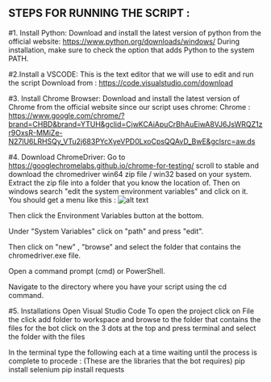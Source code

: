 ## STEPS FOR RUNNING THE SCRIPT : 

#1. Install Python:
Download and install the latest version of python from the official website: https://www.python.org/downloads/windows/
During installation, make sure to check the option that adds Python to the system PATH.

#2.Install a VSCODE:
This is the text editor that we will use to edit and run the script
Download from : https://code.visualstudio.com/download

#3. Install Chrome Browser:
Download and install the latest version of Chrome from the official website since our script uses chrome: 
Chrome : https://www.google.com/chrome/?brand=CHBD&brand=YTUH&gclid=CjwKCAiApuCrBhAuEiwA8VJ6JsWRQZ1zr9OxsR-MMiZe-N27lU6LRHSQy_VTu2j683PYcXyeVPD0LxoCpsQQAvD_BwE&gclsrc=aw.ds

#4. Download ChromeDriver:
Go to https://googlechromelabs.github.io/chrome-for-testing/ scroll to stable and download the chromedriver win64 zip file / win32 based on your system.
Extract the zip file into a folder that you know the location of.
Then on windows search "edit the system environment variables" and click on it.
You should get a menu like this : 
![alt text](https://www.google.com/url?sa=i&url=https%3A%2F%2Fwww.imatest.com%2Fsupport%2Fdocs%2F23-2%2Fediting-system-environment-variables%2F&psig=AOvVaw1mgNn-8_7_dfWLBbnDtF8_&ust=1702474717582000&source=images&cd=vfe&opi=89978449&ved=0CBIQjRxqFwoTCJDxg9mCioMDFQAAAAAdAAAAABAD)

Then click the Environment Variables button at the bottom.

Under "System Variables" click on "path" and press "edit".

Then click on "new" , "browse" and select the folder that contains the chromedriver.exe file.

Open a command prompt (cmd) or PowerShell.

Navigate to the directory where you have your script using the cd command.

#5. Installations
Open Visual Studio Code
To open the project click on File the click add folder to workspace and browse to the folder that contains the files for the bot
click on the 3 dots at the top and press terminal and select the folder with the files

In the terminal type the following each at a time waiting until the process is complete to procede :
(These are the libraries that the bot requires)
pip install selenium
pip install requests


